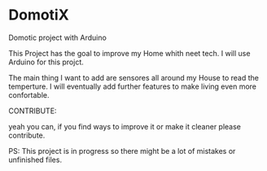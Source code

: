 # DomotiX
Domotic project with Arduino


This Project has the goal to improve my Home whith neet tech.
I will use Arduino for this projct.

The main thing I want to add are sensores all around my House to read the temperture. I will eventually add further features to make living even more confortable.



CONTRIBUTE:

yeah you can, if you find ways to improve it or make it cleaner please contribute.



PS: This project is in progress so there might be a lot of mistakes or unfinished files.